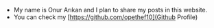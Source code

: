 - My name is Onur Arıkan and I plan to share my posts in this website.  
- You can check my [https://github.com/opethef10](Github Profile)
